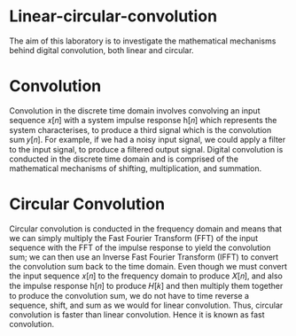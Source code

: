 # Linear-circular-convolution
The aim of this laboratory is to investigate the mathematical mechanisms behind digital convolution, both linear and circular. 
# Convolution
Convolution in the discrete time domain involves convolving an input sequence 𝑥[𝑛] with a system impulse response h[𝑛] which represents the system characterises, to produce a third signal which is the convolution sum 𝑦[𝑛]. For example, if we had a noisy input signal, we could apply a filter to the input signal, to produce a filtered output signal. Digital convolution is conducted in the discrete time domain and is comprised of the mathematical mechanisms of shifting, multiplication, and summation.
# Circular Convolution
Circular convolution is conducted in the frequency domain and means that we can simply multiply the Fast Fourier Transform (FFT) of the input sequence with the FFT of the impulse response to yield the convolution sum; we can then use an Inverse Fast Fourier Transform (IFFT) to convert the convolution sum back to the time domain. Even though we must convert the input sequence 𝑥[𝑛] to the frequency domain to produce 𝑋[𝑛], and also the impulse response h[𝑛] to produce 𝐻[𝑘] and then multiply them together to produce the convolution sum, we do not have to time reverse a sequence, shift, and sum as we would for linear convolution. Thus, circular convolution is faster than linear convolution. Hence it is known as fast convolution.

